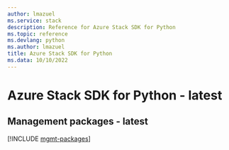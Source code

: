 ```yaml
---
author: lmazuel
ms.service: stack
description: Reference for Azure Stack SDK for Python
ms.topic: reference
ms.devlang: python
ms.author: lmazuel
title: Azure Stack SDK for Python
ms.data: 10/10/2022
---
```

# Azure Stack SDK for Python - latest

## Management packages - latest
[!INCLUDE [mgmt-packages](stack-mgmt-index.md)]